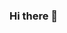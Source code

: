 ### Hi there 👋

<!--
**AntimaDwivedi/AntimaDwivedi** is a ✨ _special_ ✨ repository because its `README.md` (this file) appears on your GitHub profile.

Here are some ideas to get you started:

- 🔭 I’m currently working on project named Accident Prone detection in vehicles.
- 👯 I’m looking to collaborate on techstartups.
- 📫 How to reach me: https://www.linkedin.com/in/antima-dwivedi-69a79a1aa/
- computer: coding
- mortar_board:Rajkiya Engineering College,Banda


